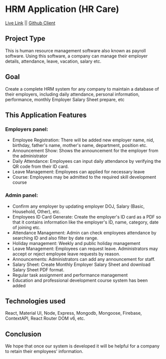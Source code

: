 # HRM Application (HR Care)

[Live Link](https://hrcare.netlify.app/) ||
[Github Client](https://github.com/md-mh/hr-care-client)


## Project Type
This is human resource management software also known as payroll software. Using this software, a company can manage their employer details, attendance, leave, vacation, salary etc.

##  Goal 
Create a complete HRM system for any company to maintain a database of their employers, including daily attendance, personal information, performance, monthly Employer Salary Sheet prepare, etc 

## This Application Features
### Employers panel:
- Employee Registration: There will be added new employer name, nid, birthday, father's name, mother's name, department, position etc.
- Announcement Show: Shows the announcement for the employer from the administrator
- Daily Attendance: Employees can input daily attendance by verifying the QR code from their ID card.
- Leave Management: Employees can applied for necessary leave
- Course: Employees may be admitted to the required skill development course

### Admin panel:
- Confirm any employer by updating employer DOJ, Salary (Basic, Household, Other), etc.
- Employees ID Card Generate: Create the employer's ID card as a PDF so that it contains information like the employer's ID, name, category, date of joining etc.
- Attendance Management: Admin can check employees attendance by searching ID and also filter by date range.
- Holiday management: Weekly and public holiday management
- Leave Management: Employees can request leave. Administrators may accept or reject employee leave requests by reason.
- Announcements: Administrators can add any announcement for staff.
- Salary Sheet: Create Monthly Employer Salary Sheet and download Salary Sheet PDF format.
- Regular task assignment and performance management
- Education and professional development course system has been added

## Technologies used
React, Material UI, Node, Express, Mongodb, Mongoose, Firebase, ContextAPI, React Router DOM v6, etc.

## Conclusion
We hope that once our system is developed it will be helpful for a company to retain their employees' information.




